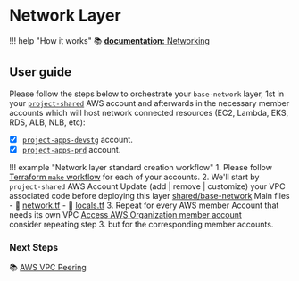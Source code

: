 # Network Layer

!!! help "How it works"
    :books: [**documentation:** Networking](../../how-it-works/network/vpc-addressing.md)
    
## User guide

Please follow the steps below to orchestrate your `base-network` layer, 1st in your
[`project-shared`](https://github.com/binbashar/le-tf-infra-aws/tree/master/shared/base-network) AWS account and
afterwards in the necessary member accounts which will host network connected resources (EC2, Lambda, EKS, RDS, ALB, NLB, etc):  

* [x] [`project-apps-devstg`](https://github.com/binbashar/le-tf-infra-aws/tree/master/apps-devstg/base-network) account.
* [x] [`project-apps-prd`](https://github.com/binbashar/le-tf-infra-aws/tree/master/apps-prd/base-network) account.

!!! example "Network layer standard creation workflow"
    1. Please follow 
    [Terraform `make` workflow](https://leverage.binbash.com.ar/user-guide/base-workflow/repo-le-tf-infra-aws/) for
    each of your accounts.
    2. We'll start by `project-shared` AWS Account Update (add | remove | customize) your VPC associated code before 
    deploying this layer [shared/base-network](https://github.com/binbashar/le-tf-infra-aws/tree/master/shared/base-network)
        Main files
        - :file_folder: [network.tf](https://github.com/binbashar/le-tf-infra-aws/blob/master/shared/base-network/network.tf)
        - :file_folder: [locals.tf](https://github.com/binbashar/le-tf-infra-aws/blob/master/shared/base-network/locals.tf)
    3. Repeat for every AWS member Account that needs its own VPC 
    [Access AWS Organization member account](https://aws.amazon.com/premiumsupport/knowledge-center/organizations-member-account-access/)        
    consider repeating step 3. but for the corresponding member accounts.


### Next Steps

:books: [AWS VPC Peering](vpc-peering.md)